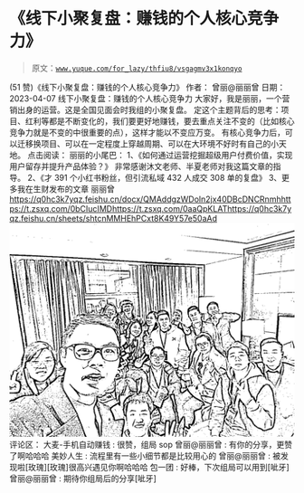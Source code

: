 # 《线下小聚复盘：赚钱的个人核心竞争力》

> 原文：[`www.yuque.com/for_lazy/thfiu8/vsgagmv3x1konqyo`](https://www.yuque.com/for_lazy/thfiu8/vsgagmv3x1konqyo)

<ne-h2 id="00f1af94" data-lake-id="00f1af94"><ne-heading-ext><ne-heading-anchor></ne-heading-anchor><ne-heading-fold></ne-heading-fold></ne-heading-ext><ne-heading-content><ne-text id="u5c26c2bc">(51 赞)《线下小聚复盘：赚钱的个人核心竞争力》</ne-text></ne-heading-content></ne-h2> <ne-p id="u17abdf04" data-lake-id="u17abdf04"><ne-text id="u7b6b76af">作者： 曾丽@丽丽曾</ne-text></ne-p> <ne-p id="u3bd032f3" data-lake-id="u3bd032f3"><ne-text id="u8d9b7eb9">日期：2023-04-07</ne-text></ne-p> <ne-p id="ua7e2b466" data-lake-id="ua7e2b466"><ne-text id="u72b260d0">线下小聚复盘：赚钱的个人核心竞争力</ne-text></ne-p> <ne-p id="u9a652c76" data-lake-id="u9a652c76"><ne-text id="ue0bfbef0">大家好，我是丽丽，一个营销出身的运营。这是全国见面会时我组的小聚复盘。</ne-text></ne-p> <ne-p id="ub5be9e2d" data-lake-id="ub5be9e2d"><ne-text id="u78576d95">定这个主题背后的思考：项目、红利等都是不断变化的，我们要更好地赚钱，要去重点关注不变的（比如核心竞争力就是不变的中很重要的点），这样才能以不变应万变。</ne-text> <ne-text id="u12cb3382">有核心竞争力后，可以迁移换项目、可以在一定程度上穿越周期、可以在大环境不好时有自己的小天地。</ne-text> <ne-text id="ua499672e">点击阅读：</ne-text></ne-p> <ne-p id="u30116457" data-lake-id="u30116457"><ne-text id="u91f5c672">丽丽的小尾巴：</ne-text> <ne-text id="ud1ce4dd6">1、《如何通过运营挖掘超级用户付费价值，实现用户留存并提升产品体验？》</ne-text></ne-p> <ne-p id="u0b90f389" data-lake-id="u0b90f389"><ne-text id="ua0f2d231">非常感谢沐文老师、半夏老师对我这篇文章的指导。</ne-text></ne-p> <ne-p id="ubae0c7e7" data-lake-id="ubae0c7e7"><ne-text id="u10daf952">2、《才 391 个小红书粉丝，但引流私域 432 人成交 308 单的复盘》</ne-text></ne-p> <ne-p id="u2bc203c0" data-lake-id="u2bc203c0"><ne-text id="u930017a1">3、更多我在生财发布的文章</ne-text></ne-p> <ne-p id="u2a14689d" data-lake-id="u2a14689d"><ne-text id="u4b2a4705">丽丽曾</ne-text> [<ne-text id="u8a1aef62">https://q0hc3k7yqz.feishu.cn/docx/QMAddgzWDoln2jx40DBcDNCRnmh</ne-text>](https://q0hc3k7yqz.feishu.cn/docx/QMAddgzWDoln2jx40DBcDNCRnmh)[<ne-text id="uc2539ddd">https://t.zsxq.com/0bCIucIMD</ne-text>](https://t.zsxq.com/0bCIucIMD)[<ne-text id="ue8277fb1">https://t.zsxq.com/0aaQpKLAT</ne-text>](https://t.zsxq.com/0aaQpKLAT)[<ne-text id="u83843d60">https://q0hc3k7yqz.feishu.cn/sheets/shtcnMMHEhPCxt8K49Y57e50aAd</ne-text>](https://q0hc3k7yqz.feishu.cn/sheets/shtcnMMHEhPCxt8K49Y57e50aAd)<ne-card data-card-name="image" data-card-type="inline" id="M9i7T" data-event-boundary="card">![](img/faef775ff6257b7cda8b73fd8b77fe8b.png)</ne-card></ne-p> <ne-hole id="udcea7b85" data-lake-id="udcea7b85"><ne-card data-card-name="hr" data-card-type="block" id="cdhFL" data-event-boundary="card"><ne-p id="ub2542497" data-lake-id="ub2542497"><ne-text id="uc93235f4">评论区：</ne-text></ne-p> <ne-p id="u2120af0c" data-lake-id="u2120af0c"><ne-text id="uafa5a165">大麦-手机自动赚钱 : 很赞，组局 sop</ne-text> <ne-text id="ua16d5752">曾丽@丽丽曾 : 有你的分享，更赞了啊哈哈哈</ne-text> <ne-text id="ua22d9c0c">美妙人生 : 流程里有一些小细节都是比较用心的</ne-text> <ne-text id="u22dce76e">曾丽@丽丽曾 : 被发现啦[玫瑰][玫瑰]很高兴遇见你啊哈哈哈</ne-text> <ne-text id="u2624d408">包一团 : 好棒，下次组局可以用到[呲牙]</ne-text> <ne-text id="u1c986096">曾丽@丽丽曾 : 期待你组局后的分享[呲牙]</ne-text></ne-p></ne-card></ne-hole>
